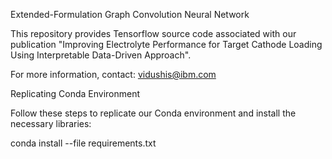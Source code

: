Extended-Formulation Graph Convolution Neural Network

This repository provides Tensorflow source code associated with our publication "Improving Electrolyte Performance for Target Cathode Loading Using Interpretable Data-Driven Approach".

For more information, contact: vidushis@ibm.com


Replicating Conda Environment

Follow these steps to replicate our Conda environment and install the necessary libraries:

conda install --file requirements.txt

